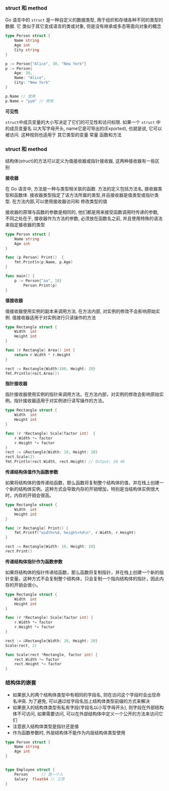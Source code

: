 ### struct 和 method

Go 语言中的 `struct` 是一种自定义的数据类型, 用于组织和存储各种不同的类型的数据. 它
类似于其它变成语言的类或对象, 但是没有继承或多态等面向对象的概念

```go
type Person struct {
	Name string
	Age int
	City string
}

p := Person{"Alice", 30, "New York"}
p := Person{
	Age: 30,
	Name: "Alice",
	City: "New York"
}

p.Name // 使用
p.Name = "yym" // 修改
```

**可见性**

`struct`中成员变量的大小写决定了它们的可见性和访问权限. 如果一个 `struct` 中的成员变量名
以大写字母开头, name它是可导出的(Exported), 也就是说, 它可以被访问. 这种规则也适用于
其它类型的变量 常量 函数和方法

### struct 和 method

结构体(struct)的方法可以定义为值接收器或指针接收器, 这两种接收器有一些区别

**接收器**

在 Go 语言中, 方法是一种与类型相关联的函数. 方法的定义包括方法名, 接收器类型和函数体.
接收器类型指定了该方法所属的类型,并且接收器是值类型或指针类型. 在方法内部,可以使用接收器访问和
修改类型的值

接收器的原理与函数的参数是相同的, 他们都是用来接受函数调用时传递的参数, 不同之处在于,
接收器作为方法的参数, 必须放在函数名之前, 并且使用特殊的语法来指定接收器的类型

```go
type Person struct {
	Name string
	Age int
}

func (p Person) Print()  {
    fmt.Println(p.Name, p.Age)
}

func main() {
    p := Person{"aa", 18}
		Person.Print(p)
}
```

**值接收器**

值接收器使用实例的副本来调用方法. 在方法内部, 对实例的修改不会影响原始实例. 值接收器适用于对实例进行只读操作的方法

```go
type Rectangle struct {
	Width  int
	Height int
}

func (r Rectangle) Area() int {
	return r.Width * r.Height
}

rect := Rectangle{Width:180, Height: 20}
fmt.Println(rect.Area())
```

**指针接收器**

指针接收器使用实例的指针来调用方法。在方法内部，对实例的修改会影响原始实例。指针接收器适用于对实例进行读写操作的方法。

```go
type Rectangle struct {
	Width  int
	Height int
}

func (r *Rectangle) Scale(factor int)  {
	r.Width *= factor
	r.Height *= factor
}
rect := &Rectangle{Width: 10, Height: 20}
rect.Scale(2)
fmt.Println(rect.Width, rect.Height) // Output: 20 40
```

**传递结构体值作为函数参数**

如果将结构体的值传递给函数，那么函数将复制整个结构体的值，并在栈上创建一个新的结构体实例。这种方式会导致内存的开销增加，特别是当结构体实例很大时，内存的开销会很高。

```go
type Rectangle struct {
    Width  int
    Height int
}

func (r Rectangle) Print() {
    fmt.Printf("width=%d, height=%d\n", r.Width, r.Height)
}

rect := Rectangle{Width: 10, Height: 20}
rect.Print()
```

**传递结构体指针作为函数参数**

如果将结构体的指针传递给函数，那么函数将复制指针，并在栈上创建一个新的指针变量。这种方式不会复制整个结构体，只会复制一个指向结构体的指针，因此内存的开销会很小。

```go
type Rectangle struct {
    Width  int
    Height int
}

func (r *Rectangle) Scale(factor int) {
    r.Width *= factor
    r.Height *= factor
}

rect := &Rectangle{Width: 10, Height: 20}
Scale(rect, 2)

func Scale(rect *Rectangle, factor int) {
    rect.Width *= factor
    rect.Height *= factor
}
```

### 结构体的嵌套

- 如果嵌入的两个结构体类型中有相同的字段名, 则在访问这个字段时会出现命名冲突. 为了避免, 可以通过给字段名加上结构体类型前缀的方式来解决
- 如果嵌入的结构体类型有私有字段(字段名以小写字母开头), 则字段在外部结构体不可访问, 如果需要访问, 可以在外部结构体中定义一个公开的方法来访问它们
- 注意嵌入结构体类型是指针还是值
- 作为函数参数时, 外层结构体不能作为内层结构体类型使用

```go
type Person struct {
	Name string
	Age int
}


type Employee struct {
	Person      // 是一个人
	Salary  float64 // 工资
}
```